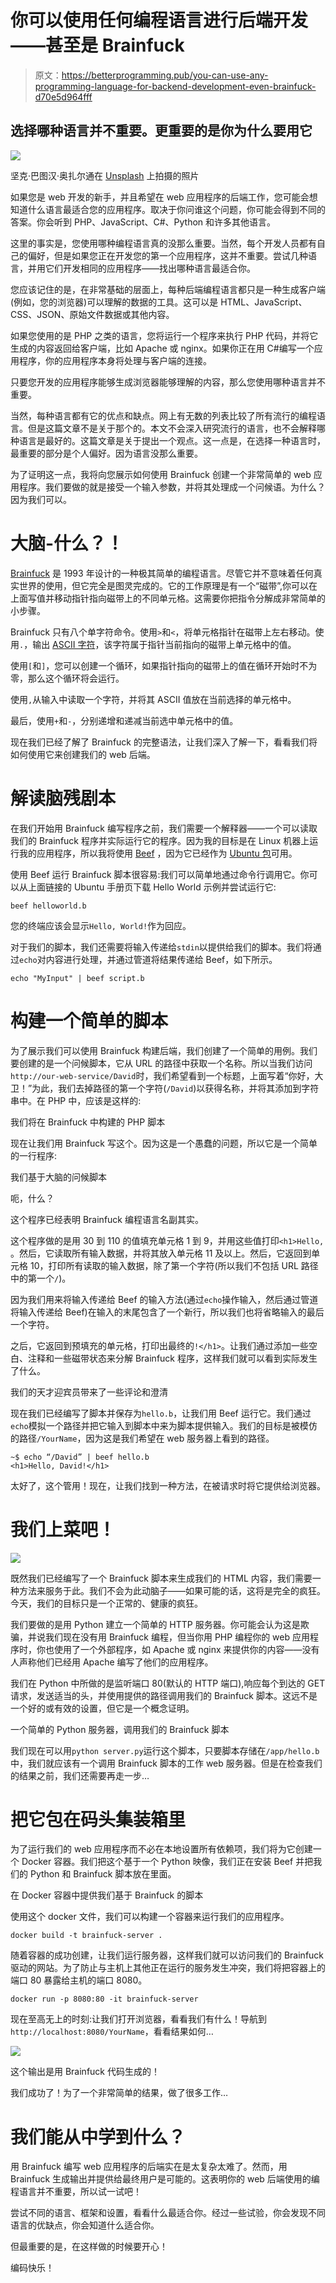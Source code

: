 # 你可以使用任何编程语言进行后端开发——甚至是 Brainfuck

> 原文：<https://betterprogramming.pub/you-can-use-any-programming-language-for-backend-development-even-brainfuck-d70e5d964fff>

## 选择哪种语言并不重要。更重要的是你为什么要用它

![](img/8f33cab57f3ce1ba6710619840160822.png)

坚克·巴图汉·奥扎尔通在 [Unsplash](https://unsplash.com/s/photos/choices?utm_source=unsplash&utm_medium=referral&utm_content=creditCopyText) 上拍摄的照片

如果您是 web 开发的新手，并且希望在 web 应用程序的后端工作，您可能会想知道什么语言最适合您的应用程序。取决于你问谁这个问题，你可能会得到不同的答案。你会听到 PHP、JavaScript、C#、Python 和许多其他语言。

这里的事实是，您使用哪种编程语言真的没那么重要。当然，每个开发人员都有自己的偏好，但是如果您正在开发您的第一个应用程序，这并不重要。尝试几种语言，并用它们开发相同的应用程序——找出哪种语言最适合你。

您应该记住的是，在非常基础的层面上，每种后端编程语言都只是一种生成客户端(例如，您的浏览器)可以理解的数据的工具。这可以是 HTML、JavaScript、CSS、JSON、原始文件数据或其他内容。

如果您使用的是 PHP 之类的语言，您将运行一个程序来执行 PHP 代码，并将它生成的内容返回给客户端，比如 Apache 或 nginx。如果你正在用 C#编写一个应用程序，你的应用程序本身将处理与客户端的连接。

只要您开发的应用程序能够生成浏览器能够理解的内容，那么您使用哪种语言并不重要。

当然，每种语言都有它的优点和缺点。网上有无数的列表比较了所有流行的编程语言。但是这篇文章不是关于那个的。本文不会深入研究流行的语言，也不会解释哪种语言是最好的。这篇文章是关于提出一个观点。这一点是，在选择一种语言时，最重要的部分是个人偏好。因为语言没那么重要。

为了证明这一点，我将向您展示如何使用 Brainfuck 创建一个非常简单的 web 应用程序。我们要做的就是接受一个输入参数，并将其处理成一个问候语。为什么？因为我们可以。

# 大脑-什么？！

[Brainfuck](https://en.wikipedia.org/wiki/Brainfuck) 是 1993 年设计的一种极其简单的编程语言。尽管它并不意味着任何真实世界的使用，但它完全是图灵完成的。它的工作原理是有一个“磁带”,你可以在上面写值并移动指针指向磁带上的不同单元格。这需要你把指令分解成非常简单的小步骤。

Brainfuck 只有八个单字符命令。使用`>`和`<`，将单元格指针在磁带上左右移动。使用`.`，输出 [ASCII 字符](http://www.asciitable.com)，该字符属于指针当前指向的磁带上单元格中的值。

使用`[`和`]`，您可以创建一个循环，如果指针指向的磁带上的值在循环开始时不为零，那么这个循环将会运行。

使用`,`从输入中读取一个字符，并将其 ASCII 值放在当前选择的单元格中。

最后，使用`+`和`-`，分别递增和递减当前选中单元格中的值。

现在我们已经了解了 Brainfuck 的完整语法，让我们深入了解一下，看看我们将如何使用它来创建我们的 web 后端。

# 解读脑残剧本

在我们开始用 Brainfuck 编写程序之前，我们需要一个解释器——一个可以读取我们的 Brainfuck 程序并实际运行它的程序。因为我的目标是在 Linux 机器上运行我的应用程序，所以我将使用 [Beef](https://github.com/andreabolognani/beef) ，因为它已经作为 [Ubuntu 包](http://manpages.ubuntu.com/manpages/bionic/man1/beef.1.html)可用。

使用 Beef 运行 Brainfuck 脚本很容易:我们可以简单地通过命令行调用它。你可以从上面链接的 Ubuntu 手册页下载 Hello World 示例并尝试运行它:

```
beef helloworld.b
```

您的终端应该会显示`Hello, World!`作为回应。

对于我们的脚本，我们还需要将输入传递给`stdin`以提供给我们的脚本。我们将通过`echo`对内容进行处理，并通过管道将结果传递给 Beef，如下所示。

```
echo "MyInput" | beef script.b
```

# 构建一个简单的脚本

为了展示我们可以使用 Brainfuck 构建后端，我们创建了一个简单的用例。我们要创建的是一个问候脚本，它从 URL 的路径中获取一个名称。所以当我们访问`http://our-web-service/David`时，我们希望看到一个标题，上面写着“你好，大卫！”为此，我们去掉路径的第一个字符(`/David`)以获得名称，并将其添加到字符串中。在 PHP 中，应该是这样的:

我们将在 Brainfuck 中构建的 PHP 脚本

现在让我们用 Brainfuck 写这个。因为这是一个愚蠢的问题，所以它是一个简单的一行程序:

我们基于大脑的问候脚本

呃，什么？

这个程序已经表明 Brainfuck 编程语言名副其实。

这个程序做的是用 30 到 110 的值填充单元格 1 到 9，并用这些值打印`<h1>Hello,` 。然后，它读取所有输入数据，并将其放入单元格 11 及以上。然后，它返回到单元格 10，打印所有读取的输入数据，除了第一个字符(所以我们不包括 URL 路径中的第一个`/`)。

因为我们用来将输入传递给 Beef 的输入方法(通过`echo`操作输入，然后通过管道将输入传递给 Beef)在输入的末尾包含了一个新行，所以我们也将省略输入的最后一个字符。

之后，它返回到预填充的单元格，打印出最终的`!</h1>`。让我们通过添加一些空白、注释和一些磁带状态来分解 Brainfuck 程序，这样我们就可以看到实际发生了什么。

我们的天才迎宾员带来了一些评论和澄清

现在我们已经编写了脚本并保存为`hello.b`，让我们用 Beef 运行它。我们通过`echo`模拟一个路径并把它输入到脚本中来为脚本提供输入。我们的目标是被模仿的路径`/YourName`，因为这是我们希望在 web 服务器上看到的路径。

```
~$ echo “/David” | beef hello.b
<h1>Hello, David!</h1>
```

太好了，这个管用！现在，让我们找到一种方法，在被请求时将它提供给浏览器。

# 我们上菜吧！

![](img/7ce8ed14d2793565b0a00e31d3f6b305.png)

既然我们已经编写了一个 Brainfuck 脚本来生成我们的 HTML 内容，我们需要一种方法来服务于此。我们不会为此动脑子——如果可能的话，这将是完全的疯狂。今天，我们的目标只是一个正常的、健康的疯狂。

我们要做的是用 Python 建立一个简单的 HTTP 服务器。你可能会认为这是欺骗，并说我们现在没有用 Brainfuck 编程，但当你用 PHP 编程你的 web 应用程序时，你也使用了一个外部程序，如 Apache 或 nginx 来提供你的内容——没有人声称他们已经用 Apache 编写了他们的应用程序。

我们在 Python 中所做的是监听端口 80(默认的 HTTP 端口),响应每个到达的 GET 请求，发送适当的头，并使用提供的路径调用我们的 Brainfuck 脚本。这远不是一个好的或有效的设置，但它是一个概念证明。

一个简单的 Python 服务器，调用我们的 Brainfuck 脚本

我们现在可以用`python server.py`运行这个脚本，只要脚本存储在`/app/hello.b`中，我们就应该有一个调用 Brainfuck 脚本的工作 web 服务器。但是在检查我们的结果之前，我们还需要再走一步…

# 把它包在码头集装箱里

为了运行我们的 web 应用程序而不必在本地设置所有依赖项，我们将为它创建一个 Docker 容器。我们把这个基于一个 Python 映像，我们正在安装 Beef 并把我们的 Python 和 Brainfuck 脚本放在里面。

在 Docker 容器中提供我们基于 Brainfuck 的脚本

使用这个 docker 文件，我们可以构建一个容器来运行我们的应用程序。

```
docker build -t brainfuck-server .
```

随着容器的成功创建，让我们运行服务器，这样我们就可以访问我们的 Brainfuck 驱动的网站。为了防止与主机上其他正在运行的服务发生冲突，我们将把容器上的端口 80 暴露给主机的端口 8080。

```
docker run -p 8080:80 -it brainfuck-server
```

现在至高无上的时刻:让我们打开浏览器，看看我们有什么！导航到`http://localhost:8080/YourName`，看看结果如何…

![](img/d0e17dbfc90c2aa3171d59845ec145a5.png)

这个输出是用 Brainfuck 代码生成的！

我们成功了！为了一个非常简单的结果，做了很多工作…

# 我们能从中学到什么？

用 Brainfuck 编写 web 应用程序的后端实在是太复杂太难了。然而，用 Brainfuck 生成输出并提供给最终用户是可能的。这表明你的 web 后端使用的编程语言并不重要，所以试一试吧！

尝试不同的语言、框架和设置，看看什么最适合你。经过一些试验，你会发现不同语言的优缺点，你会知道什么适合你。

但最重要的是，在这样做的时候要开心！

编码快乐！